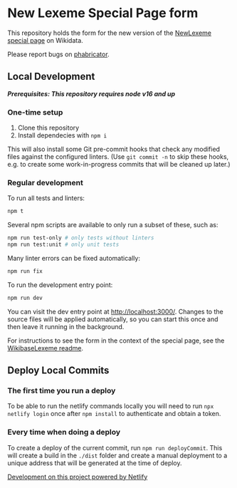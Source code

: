 # New Lexeme Special Page form

This repository holds the form for the new version of the [NewLexeme special page](https://www.wikidata.org/wiki/Special:NewLexeme) on Wikidata.

Please report bugs on [phabricator](https://phabricator.wikimedia.org/project/view/5674/).

## Local Development

_**Prerequisites: This repository requires node v16 and up**_

### One-time setup

1. Clone this repository
2. Install dependecies with `npm i`

This will also install some Git pre-commit hooks that check any modified files against the configured linters.
(Use `git commit -n` to skip these hooks, e.g. to create some work-in-progress commits that will be cleaned up later.)

### Regular development

To run all tests and linters:
```sh
npm t
```

Several npm scripts are available to only run a subset of these, such as:
```sh
npm run test-only # only tests without linters
npm run test:unit # only unit tests
```

Many linter errors can be fixed automatically:
```sh
npm run fix
```

To run the development entry point:
```sh
npm run dev
```
You can visit the dev entry point at <http://localhost:3000/>.
Changes to the source files will be applied automatically,
so you can start this once and then leave it running in the background.

For instructions to see the form in the context of the special page,
see the [WikibaseLexeme readme](https://gerrit.wikimedia.org/g/mediawiki/extensions/WikibaseLexeme/+/master/README.md).

## Deploy Local Commits

### The first time you run a deploy

To be able to run the netlify commands locally you will need to run `npx netlify login` once after `npm install` to authenticate and obtain a token.

### Every time when doing a deploy

To create a deploy of the current commit, run `npm run deployCommit`. This will create a build in the `./dist` folder and create a manual deployment to a unique address that will be generated at the time of deploy. 


[Development on this project powered by Netlify](https://www.netlify.com/)
